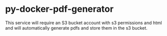 # py-docker-pdf-generator
This service will require an S3 bucket account with s3 permissions and html and will automatically generate pdfs and store them in the s3 bucket.
